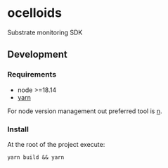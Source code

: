 # ocelloids
Substrate monitoring SDK

## Development

### Requirements

* node >=18.14
* [yarn](https://yarnpkg.com/getting-started/install)

For node version management out preferred tool is [n](https://github.com/tj/n).

### Install

At the root of the project execute:
```
yarn build && yarn
```
